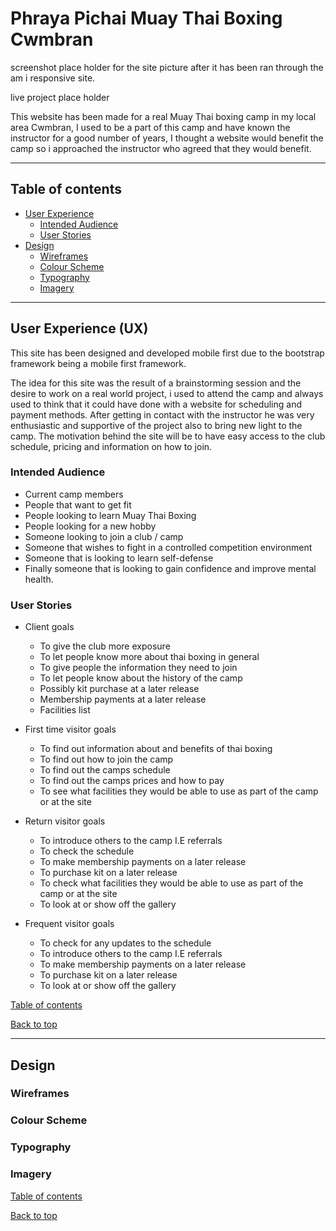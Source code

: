 # Phraya Pichai Muay Thai Boxing Cwmbran

screenshot place holder for the site picture after it has been ran through the am i responsive site.

live project place holder

This website has been made for a real Muay Thai boxing camp in my local area Cwmbran, I used to be a part of this camp and have known the instructor for a good number of years, I thought a website would benefit the camp so i approached the instructor who agreed that they would benefit.

---

## Table of contents

* [User Experience](#user-experience-ux)
    * [Intended Audience](#intended-audience)
    * [User Stories](#user-stories)
* [Design](#design)
    * [Wireframes](#wireframes)
    * [Colour Scheme](#colour-scheme)
    * [Typography](#typography)
    * [Imagery](#imagery)

---

## User Experience (UX)

This site has been designed and developed mobile first due to the bootstrap framework being a mobile first framework.

The idea for this site was the result of a brainstorming session and the desire to work on a real world project, i used to attend the camp and always used to think that it could have done with a website for scheduling and payment methods. After getting in contact with the instructor he was very enthusiastic and supportive of the project also to bring new light to the camp. The motivation behind the site will be to have easy access to the club schedule, pricing and information on how to join.

### Intended Audience

* Current camp members
* People that want to get fit
* People looking to learn Muay Thai Boxing
* People looking for a new hobby
* Someone looking to join a club / camp 
* Someone that wishes to fight in a controlled competition environment
* Someone that is looking to learn self-defense
* Finally someone that is looking to gain confidence and improve mental health.

### User Stories

* Client goals
    * To give the club more exposure 
    * To let people know more about thai boxing in general
    * To give people the information they need to join
    * To let people know about the history of the camp
    * Possibly kit purchase at a later release
    * Membership payments at a later release
    * Facilities list

* First time visitor goals
    * To find out information about and benefits of thai boxing
    * To find out how to join the camp
    * To find out the camps schedule
    * To find out the camps prices and how to pay
    * To see what facilities they would be able to use as part of the camp or at the site

* Return visitor goals
    * To introduce others to the camp I.E referrals
    * To check the schedule
    * To make membership payments on a later release
    * To purchase kit on a later release
    * To check what facilities they would be able to use as part of the camp or at the site
    * To look at or show off the gallery

* Frequent visitor goals
    * To check for any updates to the schedule
    * To introduce others to the camp I.E referrals
    * To make membership payments on a later release
    * To purchase kit on a later release
    * To look at or show off the gallery

[Table of contents](#table-of-contents)

[Back to top](#phraya-pichai-muay-thai-boxing-cwmbran)

---

## Design

### Wireframes

### Colour Scheme

### Typography

### Imagery

[Table of contents](#table-of-contents)

[Back to top](#phraya-pichai-muay-thai-boxing-cwmbran)